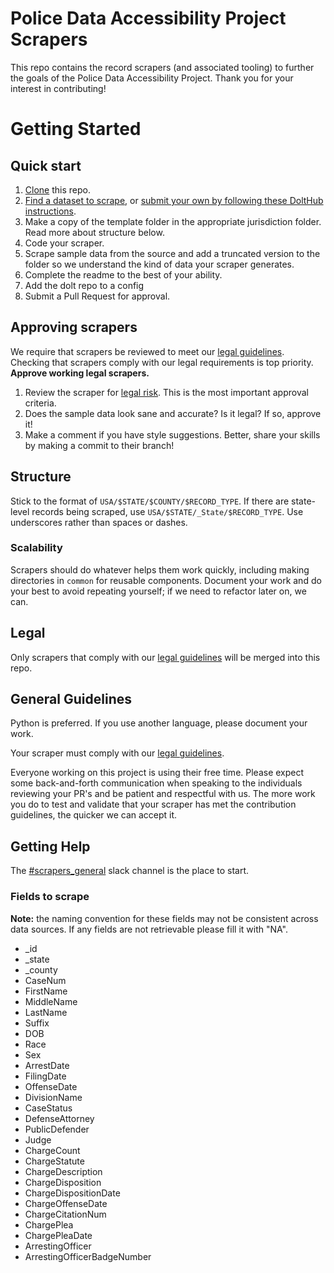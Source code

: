 # Police Data Accessibility Project Scrapers
This repo contains the record scrapers (and associated tooling) to further the goals of the Police Data Accessibility Project. Thank you for your interest in contributing!

# Getting Started
## Quick start
1. [Clone](https://docs.github.com/en/github/creating-cloning-and-archiving-repositories/cloning-a-repository) this repo.
2. [Find a dataset to scrape](https://www.dolthub.com/repositories/pdap/datasets/), or [submit your own by following these DoltHub instructions](https://docs.google.com/document/d/1cxvH_O6XwXNmjs5oJi5gR5Y3mLnYENq6XBYbNrfz3ko/edit).
3. Make a copy of the template folder in the appropriate jurisdiction folder. Read more about structure below.
4. Code your scraper.
5. Scrape sample data from the source and add a truncated version to the folder so we understand the kind of data your scraper generates.
6. Complete the readme to the best of your ability.
7. Add the dolt repo to a config
8. Submit a Pull Request for approval.

## Approving scrapers
We require that scrapers be reviewed to meet our [legal guidelines](https://pdap-docs.readthedocs.io/en/latest/volunteers/resources/legal_restrictions.html). Checking that scrapers comply with our legal requirements is top priority. **Approve working legal scrapers.**

1. Review the scraper for [legal risk](https://pdap-docs.readthedocs.io/en/latest/volunteers/resources/legal_restrictions.html). This is the most important approval criteria.
2. Does the sample data look sane and accurate? Is it legal? If so, approve it!
3. Make a comment if you have style suggestions. Better, share your skills by making a commit to their branch!

## Structure
Stick to the format of `USA/$STATE/$COUNTY/$RECORD_TYPE`. If there are state-level records being scraped, use `USA/$STATE/_State/$RECORD_TYPE`. Use underscores rather than spaces or dashes.

### Scalability
Scrapers should do whatever helps them work quickly, including making directories in `common` for reusable components. Document your work and do your best to avoid repeating yourself; if we need to refactor later on, we can.

## Legal
Only scrapers that comply with our [legal guidelines](https://docs.google.com/document/d/1gjnH0S18iBI20K1pfs4M3wuMqcLE_ZSgt71ITUY2Fbk/edit) will be merged into this repo.

## General Guidelines
Python is preferred. If you use another language, please document your work.

Your scraper must comply with our [legal guidelines](https://docs.google.com/document/d/1gjnH0S18iBI20K1pfs4M3wuMqcLE_ZSgt71ITUY2Fbk/edit).

Everyone working on this project is using their free time. Please expect some back-and-forth communication when speaking to the individuals reviewing your PR's and be patient and respectful with us. The more work you do to test and validate that your scraper has met the contribution guidelines, the quicker we can accept it.

## Getting Help
The [#scrapers_general](https://policeaccessibility.slack.com/archives/C013XH00WHZ) slack channel is the place to start.

### Fields to scrape
**Note:** the naming convention for these fields may not be consistent across data sources. If any fields are not retrievable please fill it with "NA". 
* _id
* _state
* _county
* CaseNum
* FirstName
* MiddleName
* LastName
* Suffix
* DOB
* Race
* Sex
* ArrestDate
* FilingDate
* OffenseDate
* DivisionName
* CaseStatus
* DefenseAttorney
* PublicDefender
* Judge
* ChargeCount
* ChargeStatute
* ChargeDescription
* ChargeDisposition
* ChargeDispositionDate
* ChargeOffenseDate
* ChargeCitationNum
* ChargePlea
* ChargePleaDate
* ArrestingOfficer
* ArrestingOfficerBadgeNumber
